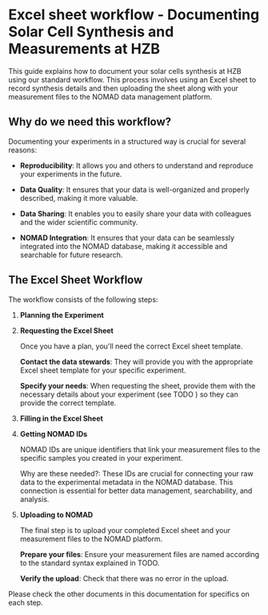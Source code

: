 # Excel sheet workflow - Documenting Solar Cell Synthesis and Measurements at HZB

This guide explains how to document your solar cells synthesis at HZB using our standard workflow. This process involves using an Excel sheet to record synthesis details and then uploading the sheet along with your measurement files to the NOMAD data management platform.

## Why do we need this workflow?

Documenting your experiments in a structured way is crucial for several reasons:

- **Reproducibility**: It allows you and others to understand and reproduce your experiments in the future.

- **Data Quality**: It ensures that your data is well-organized and properly described, making it more valuable.

- **Data Sharing**: It enables you to easily share your data with colleagues and the wider scientific community.

- **NOMAD Integration**: It ensures that your data can be seamlessly integrated into the NOMAD database, making it accessible and searchable for future research.

## The Excel Sheet Workflow

The workflow consists of the following steps:

1. **Planning the Experiment**

2. **Requesting the Excel Sheet**

    Once you have a plan, you'll need the correct Excel sheet template.

    **Contact the data stewards**: They will provide you with the appropriate Excel sheet template for your specific experiment.
    
    **Specify your needs**: When requesting the sheet, provide them with the necessary details about your experiment (see TODO ) so they can provide the correct template.

3. **Filling in the Excel Sheet**

4. **Getting NOMAD IDs**

    NOMAD IDs are unique identifiers that link your measurement files to the specific samples you created in your experiment.

    Why are these needed?: These IDs are crucial for connecting your raw data to the experimental metadata in the NOMAD database.  This connection is essential for better data management, searchability, and analysis.

5. **Uploading to NOMAD**

    The final step is to upload your completed Excel sheet and your measurement files to the NOMAD platform.

    **Prepare your files**: Ensure your measurement files are named according to the standard syntax explained in TODO.  

    **Verify the upload**: Check that there was no error in the upload.

Please check the other documents in this documentation for specifics on each step.